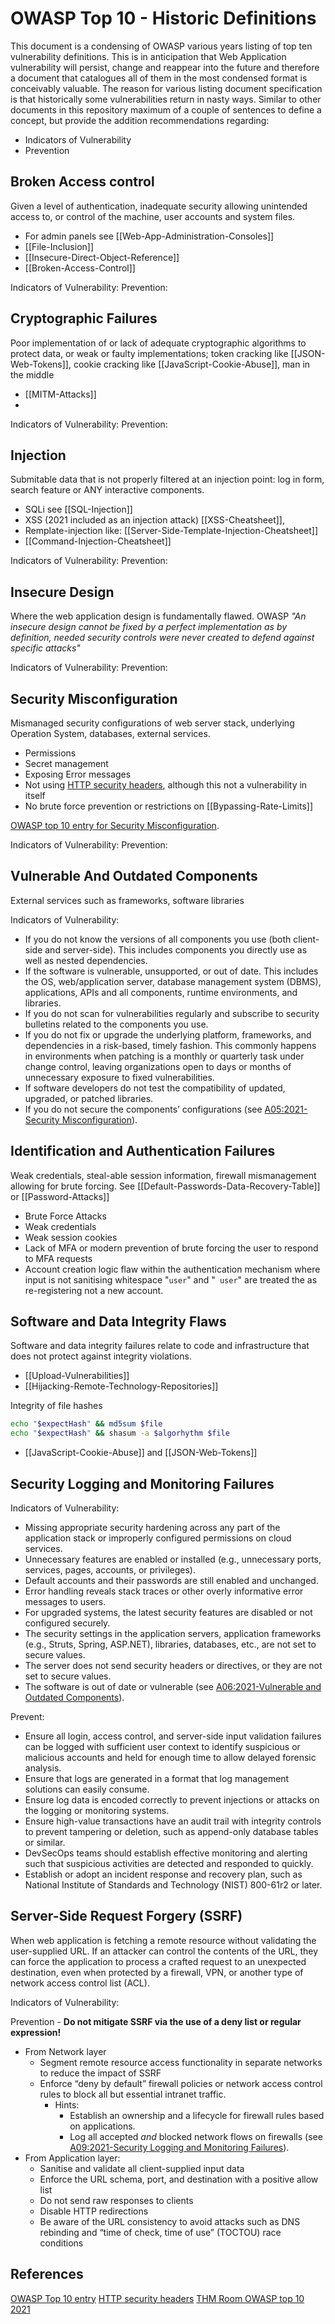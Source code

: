 # OWASP Top 10 - Historic Definitions 

This document is a condensing of OWASP various years listing of top ten vulnerability definitions. This is in  anticipation that Web Application vulnerability will persist, change and reappear into the future and therefore a document that catalogues all of them in the most condensed format is conceivably valuable.  The reason for various listing document specification is that historically some vulnerabilities return in nasty ways. Similar to other documents in this repository maximum of a couple of sentences to define a concept, but provide the addition recommendations regarding:
- Indicators of Vulnerability
- Prevention

## Broken Access control 	

Given a level of authentication, inadequate security allowing unintended access to, or control of the machine, user accounts and system files. 
- For admin panels see [[Web-App-Administration-Consoles]]
- [[File-Inclusion]]
- [[Insecure-Direct-Object-Reference]]
- [[Broken-Access-Control]]

Indicators of Vulnerability:
Prevention:

## Cryptographic Failures

Poor implementation of or lack of adequate cryptographic algorithms to protect data, or weak or faulty implementations; token cracking like [[JSON-Web-Tokens]], cookie cracking like [[JavaScript-Cookie-Abuse]], man in the middle
- [[MITM-Attacks]]
- 
Indicators of Vulnerability:
Prevention:

## Injection

Submitable data that is not properly filtered at an injection point: log in form, search feature or ANY interactive components.
- SQLi see [[SQL-Injection]]
- XSS (2021 included as an injection attack) [[XSS-Cheatsheet]], 
- Remplate-injection like: [[Server-Side-Template-Injection-Cheatsheet]]
- [[Command-Injection-Cheatsheet]] 

Indicators of Vulnerability:
Prevention:

## Insecure Design

Where the web application design is fundamentally flawed. OWASP *"An insecure design cannot be fixed by a perfect implementation as by definition, needed security controls were never created to defend against specific attacks"*

Indicators of Vulnerability:
Prevention:

## Security Misconfiguration

Mismanaged security configurations of web server stack, underlying Operation System, databases, external services. 
- Permissions
- Secret management
- Exposing Error messages 
- Not using [HTTP security headers](https://owasp.org/www-project-secure-headers/), although this not a vulnerability in itself
- No brute force prevention or restrictions on [[Bypassing-Rate-Limits]]

[OWASP top 10 entry for Security Misconfiguration](https://owasp.org/Top10/A05_2021-Security_Misconfiguration/).

Indicators of Vulnerability:
Prevention:

## Vulnerable And Outdated Components

External services such as frameworks, software libraries

Indicators of Vulnerability:
- If you do not know the versions of all components you use (both client-side and server-side). This includes components you directly use as well as nested dependencies.
- If the software is vulnerable, unsupported, or out of date. This includes the OS, web/application server, database management system (DBMS), applications, APIs and all components, runtime environments, and libraries.
- If you do not scan for vulnerabilities regularly and subscribe to security bulletins related to the components you use.    
- If you do not fix or upgrade the underlying platform, frameworks, and dependencies in a risk-based, timely fashion. This commonly happens in environments when patching is a monthly or quarterly task under change control, leaving organizations open to days or months of unnecessary exposure to fixed vulnerabilities.
- If software developers do not test the compatibility of updated, upgraded, or patched libraries.
- If you do not secure the components’ configurations (see [A05:2021-Security Misconfiguration](https://owasp.org/Top10/A05_2021-Security_Misconfiguration/)).

## Identification and Authentication Failures

Weak credentials, steal-able session information, firewall mismanagement allowing for brute forcing. See [[Default-Passwords-Data-Recovery-Table]] or [[Password-Attacks]]
- Brute Force Attacks
- Weak credentials
- Weak session cookies
- Lack of MFA or modern prevention of brute forcing the user to respond to MFA requests
- Account creation logic flaw within the authentication mechanism where input is not sanitising whitespace "`user`" and  "` user`" are treated the as re-registering not a new account. 

## Software and Data Integrity Flaws

Software and data integrity failures relate to code and infrastructure that does not protect against integrity violations. 
- [[Upload-Vulnerabilities]]
- [[Hijacking-Remote-Technology-Repositories]]


Integrity of file hashes
```bash
echo "$expectHash" && md5sum $file
echo "$expectHash" && shasum -a $algorhythm $file
```

- [[JavaScript-Cookie-Abuse]] and [[JSON-Web-Tokens]]

## Security Logging and Monitoring Failures

Indicators of Vulnerability:
- Missing appropriate security hardening across any part of the application stack or improperly configured permissions on cloud services.
- Unnecessary features are enabled or installed (e.g., unnecessary ports, services, pages, accounts, or privileges).
- Default accounts and their passwords are still enabled and unchanged.
- Error handling reveals stack traces or other overly informative error messages to users.
- For upgraded systems, the latest security features are disabled or not configured securely.
- The security settings in the application servers, application frameworks (e.g., Struts, Spring, ASP.NET), libraries, databases, etc., are not set to secure values.
- The server does not send security headers or directives, or they are not set to secure values.
- The software is out of date or vulnerable (see [A06:2021-Vulnerable and Outdated Components](https://owasp.org/Top10/A06_2021-Vulnerable_and_Outdated_Components/)).

Prevent:
- Ensure all login, access control, and server-side input validation failures can be logged with sufficient user context to identify suspicious or malicious accounts and held for enough time to allow delayed forensic analysis.
- Ensure that logs are generated in a format that log management solutions can easily consume.
- Ensure log data is encoded correctly to prevent injections or attacks on the logging or monitoring systems.
- Ensure high-value transactions have an audit trail with integrity controls to prevent tampering or deletion, such as append-only database tables or similar.    
- DevSecOps teams should establish effective monitoring and alerting such that suspicious activities are detected and responded to quickly.
- Establish or adopt an incident response and recovery plan, such as National Institute of Standards and Technology (NIST) 800-61r2 or later.

## Server-Side Request Forgery (SSRF)

When web application is fetching a remote resource without validating the user-supplied URL.  If an attacker can control the contents of the URL, they can force the application to process a crafted request to an unexpected destination, even when protected by a firewall, VPN, or another type of network access control list (ACL).

Indicators of Vulnerability:

Prevention - **Do not mitigate SSRF via the use of a deny list or regular expression!**
- From Network layer
	- Segment remote resource access functionality in separate networks to reduce the impact of SSRF
	- Enforce “deny by default” firewall policies or network access control rules to block all but essential intranet traffic.  
		- Hints:  
		    - Establish an ownership and a lifecycle for firewall rules based on applications.  
		    - Log all accepted _and_ blocked network flows on firewalls (see [A09:2021-Security Logging and Monitoring Failures](https://owasp.org/Top10/A09_2021-Security_Logging_and_Monitoring_Failures/)).
- From Application layer:
	- Sanitise and validate all client-supplied input data   
	- Enforce the URL schema, port, and destination with a positive allow list
	- Do not send raw responses to clients
	- Disable HTTP redirections
	- Be aware of the URL consistency to avoid attacks such as DNS rebinding and “time of check, time of use” (TOCTOU) race conditions


## References

[OWASP Top 10 entry](https://owasp.org/Top10/)
[HTTP security headers](https://owasp.org/www-project-secure-headers/)
[THM Room OWASP top 10 2021](https://tryhackme.com/room/owasptop102021)